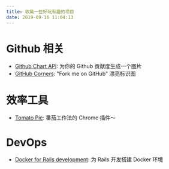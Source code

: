 ```yaml
---
title: 收集一些好玩有趣的项目
date: 2019-09-16 11:04:13
---
```


# Github 相关

- [Github Chart API](https://github.com/2016rshah/githubchart-api): 为你的 Github 贡献度生成一个图片
- [GitHub Corners](https://github.com/tholman/github-corners): "Fork me on GitHub" 漂亮标识图

# 效率工具

- [Tomato Pie](https://github.com/t9tio/tomato-pie): 番茄工作法的 Chrome 插件～

# DevOps

- [Docker for Rails development](https://github.com/evilmartians/terraforming-rails/tree/master/examples/dockerdev): 为 Rails 开发搭建 Docker 环境